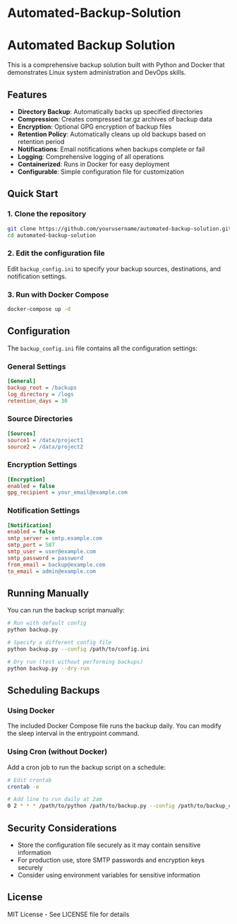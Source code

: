 # Automated-Backup-Solution

# Automated Backup Solution

This is a comprehensive backup solution built with Python and Docker that demonstrates Linux system administration and DevOps skills.

## Features

- **Directory Backup**: Automatically backs up specified directories
- **Compression**: Creates compressed tar.gz archives of backup data
- **Encryption**: Optional GPG encryption of backup files
- **Retention Policy**: Automatically cleans up old backups based on retention period
- **Notifications**: Email notifications when backups complete or fail
- **Logging**: Comprehensive logging of all operations
- **Containerized**: Runs in Docker for easy deployment
- **Configurable**: Simple configuration file for customization

## Quick Start

### 1. Clone the repository

```bash
git clone https://github.com/yourusername/automated-backup-solution.git
cd automated-backup-solution
```

### 2. Edit the configuration file

Edit `backup_config.ini` to specify your backup sources, destinations, and notification settings.

### 3. Run with Docker Compose

```bash
docker-compose up -d
```

## Configuration

The `backup_config.ini` file contains all the configuration settings:

### General Settings

```ini
[General]
backup_root = /backups
log_directory = /logs
retention_days = 30
```

### Source Directories

```ini
[Sources]
source1 = /data/project1
source2 = /data/project2
```

### Encryption Settings

```ini
[Encryption]
enabled = false
gpg_recipient = your_email@example.com
```

### Notification Settings

```ini
[Notification]
enabled = false
smtp_server = smtp.example.com
smtp_port = 587
smtp_user = user@example.com
smtp_password = password
from_email = backup@example.com
to_email = admin@example.com
```

## Running Manually

You can run the backup script manually:

```bash
# Run with default config
python backup.py

# Specify a different config file
python backup.py --config /path/to/config.ini

# Dry run (test without performing backups)
python backup.py --dry-run
```

## Scheduling Backups

### Using Docker

The included Docker Compose file runs the backup daily. You can modify the sleep interval in the entrypoint command.

### Using Cron (without Docker)

Add a cron job to run the backup script on a schedule:

```bash
# Edit crontab
crontab -e

# Add line to run daily at 2am
0 2 * * * /path/to/python /path/to/backup.py --config /path/to/backup_config.ini
```

## Security Considerations

- Store the configuration file securely as it may contain sensitive information
- For production use, store SMTP passwords and encryption keys securely
- Consider using environment variables for sensitive information

## License

MIT License - See LICENSE file for details
